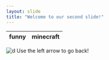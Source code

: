 ```yaml
---
layout: slide
title: "Welcome to our second slide!"
---
```

funny|minecraft
-----|---------
![d](https://user-images.githubusercontent.com/75517023/113603711-1484a500-9666-11eb-922c-19211f103ea6.JPG)
Use the left arrow to go back!
